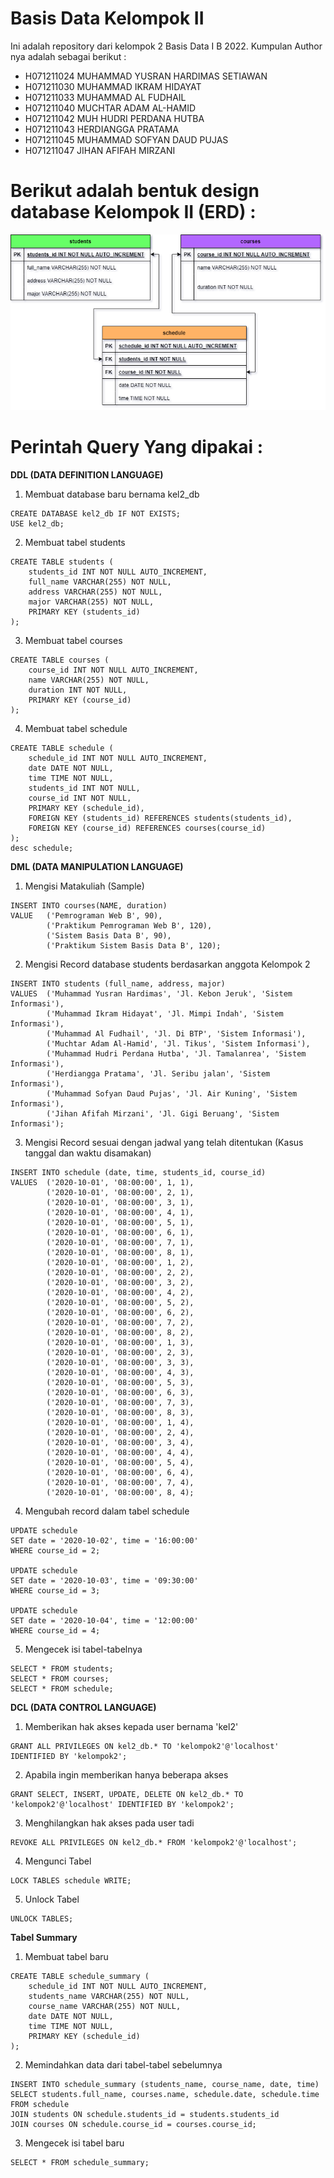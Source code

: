 # Basis Data Kelompok II
Ini adalah repository dari kelompok 2 Basis Data I B 2022.
Kumpulan Author nya adalah sebagai berikut :
- H071211024 MUHAMMAD YUSRAN HARDIMAS SETIAWAN
- H071211030 MUHAMMAD IKRAM HIDAYAT
- H071211033 MUHAMMAD AL FUDHAIL
- H071211040 MUCHTAR ADAM AL-HAMID
- H071211042 MUH HUDRI PERDANA HUTBA
- H071211043 HERDIANGGA PRATAMA
- H071211045 MUHAMMAD SOFYAN DAUD PUJAS
- H071211047 JIHAN AFIFAH MIRZANI

# Berikut adalah bentuk design database Kelompok II (ERD) :
<img src="erd-database.png">

# Perintah Query Yang dipakai :
**DDL (DATA DEFINITION LANGUAGE)**
1. Membuat database baru bernama kel2_db
```
CREATE DATABASE kel2_db IF NOT EXISTS; 
USE kel2_db;
```
2. Membuat tabel students
```
CREATE TABLE students (
    students_id INT NOT NULL AUTO_INCREMENT,
    full_name VARCHAR(255) NOT NULL,
    address VARCHAR(255) NOT NULL,
    major VARCHAR(255) NOT NULL,
    PRIMARY KEY (students_id)
);
```
3. Membuat tabel courses
```
CREATE TABLE courses (
	course_id INT NOT NULL AUTO_INCREMENT,
	name VARCHAR(255) NOT NULL,
	duration INT NOT NULL,
	PRIMARY KEY (course_id)
);
```
4. Membuat tabel schedule
```
CREATE TABLE schedule (
    schedule_id INT NOT NULL AUTO_INCREMENT,
    date DATE NOT NULL,
    time TIME NOT NULL,
    students_id INT NOT NULL,
    course_id INT NOT NULL,
    PRIMARY KEY (schedule_id),
    FOREIGN KEY (students_id) REFERENCES students(students_id),
    FOREIGN KEY (course_id) REFERENCES courses(course_id)
);
desc schedule;
```

**DML (DATA MANIPULATION LANGUAGE)**
1. Mengisi Matakuliah (Sample)
```
INSERT INTO courses(NAME, duration)
VALUE   ('Pemrograman Web B', 90),
        ('Praktikum Pemrograman Web B', 120),
        ('Sistem Basis Data B', 90),
        ('Praktikum Sistem Basis Data B', 120);
```
2. Mengisi Record database students berdasarkan anggota Kelompok 2
```
INSERT INTO students (full_name, address, major)
VALUES  ('Muhammad Yusran Hardimas', 'Jl. Kebon Jeruk', 'Sistem Informasi'),
        ('Muhammad Ikram Hidayat', 'Jl. Mimpi Indah', 'Sistem Informasi'),
        ('Muhammad Al Fudhail', 'Jl. Di BTP', 'Sistem Informasi'),
        ('Muchtar Adam Al-Hamid', 'Jl. Tikus', 'Sistem Informasi'),
        ('Muhammad Hudri Perdana Hutba', 'Jl. Tamalanrea', 'Sistem Informasi'),
        ('Herdiangga Pratama', 'Jl. Seribu jalan', 'Sistem Informasi'),
        ('Muhammad Sofyan Daud Pujas', 'Jl. Air Kuning', 'Sistem Informasi'),
        ('Jihan Afifah Mirzani', 'Jl. Gigi Beruang', 'Sistem Informasi');
```

3. Mengisi Record sesuai dengan jadwal yang telah ditentukan (Kasus tanggal dan waktu disamakan)
```
INSERT INTO schedule (date, time, students_id, course_id)
VALUES  ('2020-10-01', '08:00:00', 1, 1),
        ('2020-10-01', '08:00:00', 2, 1),
        ('2020-10-01', '08:00:00', 3, 1),
        ('2020-10-01', '08:00:00', 4, 1),
        ('2020-10-01', '08:00:00', 5, 1),
        ('2020-10-01', '08:00:00', 6, 1),
        ('2020-10-01', '08:00:00', 7, 1),
        ('2020-10-01', '08:00:00', 8, 1),
        ('2020-10-01', '08:00:00', 1, 2),
        ('2020-10-01', '08:00:00', 2, 2),
        ('2020-10-01', '08:00:00', 3, 2),
        ('2020-10-01', '08:00:00', 4, 2),
        ('2020-10-01', '08:00:00', 5, 2),
        ('2020-10-01', '08:00:00', 6, 2),
        ('2020-10-01', '08:00:00', 7, 2),
        ('2020-10-01', '08:00:00', 8, 2),
        ('2020-10-01', '08:00:00', 1, 3),
        ('2020-10-01', '08:00:00', 2, 3),
        ('2020-10-01', '08:00:00', 3, 3),
        ('2020-10-01', '08:00:00', 4, 3),
        ('2020-10-01', '08:00:00', 5, 3),
        ('2020-10-01', '08:00:00', 6, 3),
        ('2020-10-01', '08:00:00', 7, 3),
        ('2020-10-01', '08:00:00', 8, 3),
        ('2020-10-01', '08:00:00', 1, 4),
        ('2020-10-01', '08:00:00', 2, 4),
        ('2020-10-01', '08:00:00', 3, 4),
        ('2020-10-01', '08:00:00', 4, 4),
        ('2020-10-01', '08:00:00', 5, 4),
        ('2020-10-01', '08:00:00', 6, 4),
        ('2020-10-01', '08:00:00', 7, 4),
        ('2020-10-01', '08:00:00', 8, 4);
```
4. Mengubah record dalam tabel schedule
```
UPDATE schedule
SET date = '2020-10-02', time = '16:00:00'
WHERE course_id = 2;

UPDATE schedule
SET date = '2020-10-03', time = '09:30:00'
WHERE course_id = 3;

UPDATE schedule
SET date = '2020-10-04', time = '12:00:00'
WHERE course_id = 4;
```
5. Mengecek isi tabel-tabelnya
```
SELECT * FROM students;
SELECT * FROM courses;
SELECT * FROM schedule;
```

**DCL (DATA CONTROL LANGUAGE)**
1. Memberikan hak akses kepada user bernama 'kel2'
```
GRANT ALL PRIVILEGES ON kel2_db.* TO 'kelompok2'@'localhost' IDENTIFIED BY 'kelompok2';
```

2. Apabila ingin memberikan hanya beberapa akses
```
GRANT SELECT, INSERT, UPDATE, DELETE ON kel2_db.* TO 'kelompok2'@'localhost' IDENTIFIED BY 'kelompok2';
```
3. Menghilangkan hak akses pada user tadi
```
REVOKE ALL PRIVILEGES ON kel2_db.* FROM 'kelompok2'@'localhost';
```
4. Mengunci Tabel
```
LOCK TABLES schedule WRITE;
```
5. Unlock Tabel
```
UNLOCK TABLES;
```

**Tabel Summary**
1. Membuat tabel baru
```
CREATE TABLE schedule_summary (
    schedule_id INT NOT NULL AUTO_INCREMENT,
    students_name VARCHAR(255) NOT NULL,
    course_name VARCHAR(255) NOT NULL,
    date DATE NOT NULL,
    time TIME NOT NULL,
    PRIMARY KEY (schedule_id)
);
```
2. Memindahkan data dari tabel-tabel sebelumnya
```
INSERT INTO schedule_summary (students_name, course_name, date, time)
SELECT students.full_name, courses.name, schedule.date, schedule.time
FROM schedule
JOIN students ON schedule.students_id = students.students_id
JOIN courses ON schedule.course_id = courses.course_id;
```
3. Mengecek isi tabel baru
```
SELECT * FROM schedule_summary;
```